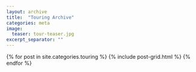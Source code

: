 ```yaml
---
layout: archive
title:  "Touring Archive"
categories: meta
image:
  teaser: tour-teaser.jpg
excerpt_separator: ""
---
```


<div class="tiles">
{% for post in site.categories.touring %}
  {% include post-grid.html %}
{% endfor %}
</div><!-- /.tiles -->
